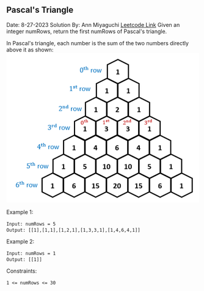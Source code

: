 ## Pascal's Triangle 
Date: 8-27-2023
Solution By: Ann Miyaguchi 
[Leetcode Link](https://leetcode.com/problems/pascals-triangle/)
Given an integer numRows, return the first numRows of Pascal's triangle.

In Pascal's triangle, each number is the sum of the two numbers directly above it as shown:
![Alt text](images/pascals-triangle.png)


Example 1:
```
Input: numRows = 5
Output: [[1],[1,1],[1,2,1],[1,3,3,1],[1,4,6,4,1]]
```
Example 2:
```
Input: numRows = 1
Output: [[1]]
```

Constraints:
```
1 <= numRows <= 30
```
